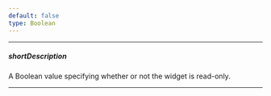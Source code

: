 ```yaml
---
default: false
type: Boolean
---
```

---
##### shortDescription
A Boolean value specifying whether or not the widget is read-only.

---
